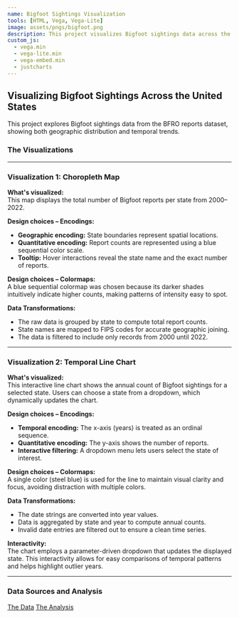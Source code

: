 ```yaml
--- 
name: Bigfoot Sightings Visualization
tools: [HTML, Vega, Vega-Lite]
image: assets/pngs/bigfoot.png
description: This project visualizes Bigfoot sightings data across the United States using interactive Vega-Lite charts.
custom_js:
  - vega.min
  - vega-lite.min
  - vega-embed.min
  - justcharts
---
```


<!-- Load Vega libraries required for vegachart rendering -->
<script src="https://cdn.jsdelivr.net/npm/vega@5"></script>
<script src="https://cdn.jsdelivr.net/npm/vega-lite@5"></script>
<script src="https://cdn.jsdelivr.net/npm/vega-embed@6"></script>


<!-- Custom script to embed the charts -->
<script>
document.addEventListener('DOMContentLoaded', function() {
  var charts = document.getElementsByTagName('vegachart');
  Array.from(charts).forEach(function(chartElem) {
    var schemaURL = chartElem.getAttribute('schema-url');
    vegaEmbed(chartElem, schemaURL, {actions: false}).catch(console.error);
  });
});
</script>


## Visualizing Bigfoot Sightings Across the United States


This project explores Bigfoot sightings data from the BFRO reports dataset, showing both geographic distribution and temporal trends.


### The Visualizations


<div class="grid">
    <div class="cell">
        <vegachart schema-url="/assets/json/choropleth.json"></vegachart>
    </div>
    <div class="cell">
        <vegachart schema-url="/assets/json/line_chart.json"></vegachart>
    </div>
</div>


---


### Visualization 1: Choropleth Map


**What's visualized:**  
This map displays the total number of Bigfoot reports per state from 2000–2022.


**Design choices – Encodings:**  
- **Geographic encoding:** State boundaries represent spatial locations.
- **Quantitative encoding:** Report counts are represented using a blue sequential color scale.
- **Tooltip:** Hover interactions reveal the state name and the exact number of reports.


**Design choices – Colormaps:**  
A blue sequential colormap was chosen because its darker shades intuitively indicate higher counts, making patterns of intensity easy to spot.


**Data Transformations:**  
- The raw data is grouped by state to compute total report counts.
- State names are mapped to FIPS codes for accurate geographic joining.
- The data is filtered to include only records from 2000 until 2022.


---


### Visualization 2: Temporal Line Chart


**What's visualized:**  
This interactive line chart shows the annual count of Bigfoot sightings for a selected state. Users can choose a state from a dropdown, which dynamically updates the chart.


**Design choices – Encodings:**  
- **Temporal encoding:** The x-axis (years) is treated as an ordinal sequence.
- **Quantitative encoding:** The y-axis shows the number of reports.
- **Interactive filtering:** A dropdown menu lets users select the state of interest.


**Design choices – Colormaps:**  
A single color (steel blue) is used for the line to maintain visual clarity and focus, avoiding distraction with multiple colors.


**Data Transformations:**  
- The date strings are converted into year values.
- Data is aggregated by state and year to compute annual counts.
- Invalid date entries are filtered out to ensure a clean time series.


**Interactivity:**  
The chart employs a parameter-driven dropdown that updates the displayed state. This interactivity allows for easy comparisons of temporal patterns and helps highlight outlier years.


---


### Data Sources and Analysis


<a class="button" href="https://raw.githubusercontent.com/UIUC-iSchool-DataViz/is445_data/main/bfro_reports_fall2022.csv" target="_blank">The Data</a>
<a class="button" href="https://github.com/jimmy0303/jimmy0303.github.io/blob/main/hw5.1/hw5.1_analysis.ipynb" target="_blank">The Analysis</a>

